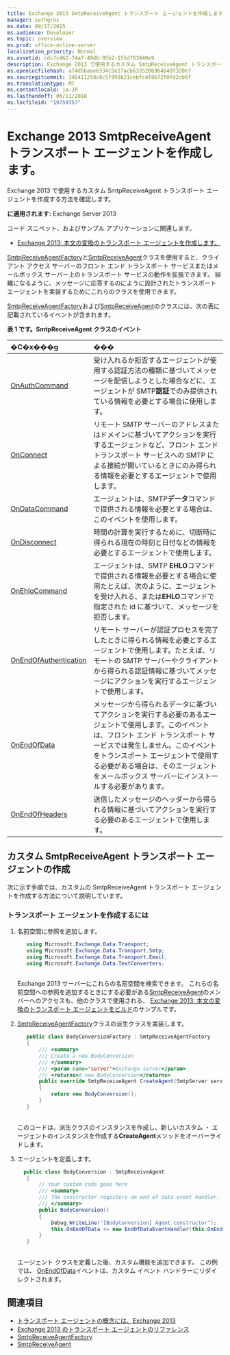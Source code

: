 ```yaml
---
title: Exchange 2013 SmtpReceiveAgent トランスポート エージェントを作成します。
manager: sethgros
ms.date: 09/17/2015
ms.audience: Developer
ms.topic: overview
ms.prod: office-online-server
localization_priority: Normal
ms.assetid: cdc7c462-74a7-49d6-95b2-155d783840e9
description: Exchange 2013 で使用するカスタム SmtpReceiveAgent トランスポート エージェントを作成する方法を確認します。
ms.openlocfilehash: a74d5baae6334c5e17acb6335206964b48f320e7
ms.sourcegitcommit: 34041125dc8c5f993b21cebfc4f8b72f0fd2cb6f
ms.translationtype: MT
ms.contentlocale: ja-JP
ms.lasthandoff: 06/11/2018
ms.locfileid: "19759357"
---
```

# <a name="create-an-smtpreceiveagent-transport-agent-for-exchange-2013"></a>Exchange 2013 SmtpReceiveAgent トランスポート エージェントを作成します。

Exchange 2013 で使用するカスタム SmtpReceiveAgent トランスポート エージェントを作成する方法を確認します。
  
**に適用されます:** Exchange Server 2013
  
コード スニペット、およびサンプル アプリケーションに関連します。

- [Exchange 2013: 本文の変換のトランスポート エージェントを作成します。](http://code.msdn.microsoft.com/Exchange/Exchange-2013-Build-a-body-ed36ecb0)
  
[SmtpReceiveAgentFactory](https://msdn.microsoft.com/library/Microsoft.Exchange.Data.Transport.Smtp.SmtpReceiveAgentFactory.aspx)と[SmtpReceiveAgent](https://msdn.microsoft.com/library/Microsoft.Exchange.Data.Transport.Smtp.SmtpReceiveAgent.aspx)クラスを使用すると、クライアント アクセス サーバーのフロント エンド トランスポート サービスまたはメールボックス サーバー上のトランスポート サービスの動作を拡張できます。 組織になるように、メッセージに応答するのにように設計されたトランスポート エージェントを実装するためにこれらのクラスを使用できます。 
  
[SmtpReceiveAgentFactory](https://msdn.microsoft.com/library/Microsoft.Exchange.Data.Transport.Smtp.SmtpReceiveAgentFactory.aspx)および[SmtpReceiveAgent](https://msdn.microsoft.com/library/Microsoft.Exchange.Data.Transport.Smtp.SmtpReceiveAgent.aspx)のクラスには、次の表に記載されているイベントが含まれます。 
  
**表 1 です。SmtpReceiveAgent クラスのイベント**

|**�C�x���g**|**���**|
|:-----|:-----|
|[OnAuthCommand](https://msdn.microsoft.com/library/Microsoft.Exchange.Data.Transport.Smtp.SmtpReceiveAgent.OnAuthCommand.aspx) <br/> |受け入れるか拒否するエージェントが使用する認証方法の種類に基づいてメッセージを配信しようとした場合などに、エージェントが SMTP**認証**でのみ提供されている情報を必要とする場合に使用します。  <br/> |
|[OnConnect](https://msdn.microsoft.com/library/Microsoft.Exchange.Data.Transport.Smtp.SmtpReceiveAgent.OnConnect.aspx) <br/> |リモート SMTP サーバーのアドレスまたはドメインに基づいてアクションを実行するエージェントなど、フロント エンド トランスポート サービスへの SMTP による接続が開いているときにのみ得られる情報を必要とするエージェントで使用します。  <br/> |
|[OnDataCommand](https://msdn.microsoft.com/library/Microsoft.Exchange.Data.Transport.Smtp.SmtpReceiveAgent.OnDataCommand.aspx) <br/> |エージェントは、SMTP**データ**コマンドで提供される情報を必要とする場合は、このイベントを使用します。  <br/> |
|[OnDisconnect](https://msdn.microsoft.com/library/Microsoft.Exchange.Data.Transport.Smtp.SmtpReceiveAgent.OnDisconnect.aspx) <br/> |時間の計算を実行するために、切断時に得られる現在の時刻と日付などの情報を必要とするエージェントで使用します。  <br/> |
|[OnEhloCommand](https://msdn.microsoft.com/library/Microsoft.Exchange.Data.Transport.Smtp.SmtpReceiveAgent.OnEhloCommand.aspx) <br/> |エージェントは、SMTP **EHLO**コマンドで提供される情報を必要とする場合に使用たとえば、次のように、エージェントを受け入れる、または**EHLO**コマンドで指定された id に基づいて、メッセージを拒否します。  <br/> |
|[OnEndOfAuthentication](https://msdn.microsoft.com/library/Microsoft.Exchange.Data.Transport.Smtp.SmtpReceiveAgent.OnEndOfAuthentication.aspx) <br/> |リモート サーバーが認証プロセスを完了したときに得られる情報を必要とするエージェントで使用します。たとえば、リモートの SMTP サーバーやクライアントから得られる認証情報に基づいてメッセージにアクションを実行するエージェントで使用します。  <br/> |
|[OnEndOfData](https://msdn.microsoft.com/library/Microsoft.Exchange.Data.Transport.Smtp.SmtpReceiveAgent.OnEndOfData.aspx) <br/> |メッセージから得られるデータに基づいてアクションを実行する必要のあるエージェントで使用します。このイベントは、フロント エンド トランスポート サービスでは発生しません。このイベントをトランスポート エージェントで使用する必要がある場合は、そのエージェントをメールボックス サーバーにインストールする必要があります。  <br/> |
|[OnEndOfHeaders](https://msdn.microsoft.com/library/Microsoft.Exchange.Data.Transport.Smtp.SmtpReceiveAgent.OnEndOfHeaders.aspx) <br/> |送信したメッセージのヘッダーから得られる情報に基づいてアクションを実行する必要のあるエージェントで使用します。  <br/> |
   
## <a name="creating-a-custom-smtpreceiveagent-transport-agent"></a>カスタム SmtpReceiveAgent トランスポート エージェントの作成

次に示す手順では、カスタムの SmtpReceiveAgent トランスポート エージェントを作成する方法について説明しています。  
  
### <a name="to-create-the-transport-agent"></a>トランスポート エージェントを作成するには

1. 名前空間に参照を追加します。
    
   ```cs
      using Microsoft.Exchange.Data.Transport;
      using Microsoft.Exchange.Data.Transport.Smtp;
      using Microsoft.Exchange.Data.Transport.Email;
      using Microsoft.Exchange.Data.TextConverters;
  
   ```

   Exchange 2013 サーバーにこれらの名前空間を検索できます。 これらの名前空間への参照を追加するときにする必要がある[SmtpReceiveAgent](https://msdn.microsoft.com/library/Microsoft.Exchange.Data.Transport.Smtp.SmtpReceiveAgent.aspx)のメンバーへのアクセスも、他のクラスで使用される、 [Exchange 2013: 本文の変換のトランスポート エージェントをビルド](http://code.msdn.microsoft.com/Exchange/Exchange-2013-Build-a-body-ed36ecb0)のサンプルです。 
    
2. [SmtpReceiveAgentFactory](https://msdn.microsoft.com/library/Microsoft.Exchange.Data.Transport.Smtp.SmtpReceiveAgentFactory.aspx)クラスの派生クラスを実装します。 
    
   ```cs
      public class BodyConversionFactory : SmtpReceiveAgentFactory
      {
          /// <summary>
          /// Create a new BodyConversion
          /// </summary>
          /// <param name="server">Exchange server</param>
          /// <returns>A new BodyConversion</returns>
          public override SmtpReceiveAgent CreateAgent(SmtpServer server)
          {
              return new BodyConversion();
          }
      }
  
   ```

   このコードは、派生クラスのインスタンスを作成し、新しいカスタム ・ エージェントのインスタンスを作成する**CreateAgent**メソッドをオーバーライドします。 
    
3. エージェントを定義します。
    
   ```cs
     public class BodyConversion : SmtpReceiveAgent
      {
          // Your custom code goes here
          /// <summary>
          /// The constructor registers an end of data event handler.
          /// </summary>
          public BodyConversion()
          {
              Debug.WriteLine("[BodyConversion] Agent constructor");
              this.OnEndOfData += new EndOfDataEventHandler(this.OnEndOfDataHandler);
          }
      }
  
   ```

   エージェント クラスを定義した後、カスタム機能を追加できます。 この例では、 [OnEndOfData](https://msdn.microsoft.com/library/Microsoft.Exchange.Data.Transport.Smtp.SmtpReceiveAgent.OnEndOfData.aspx)イベントは、カスタム イベント ハンドラーにリダイレクトされます。 
    
## <a name="see-also"></a>関連項目

- [トランスポート エージェントの概念には、Exchange 2013](transport-agent-concepts-in-exchange-2013.md)    
- [Exchange 2013 のトランスポート エージェントのリファレンス](transport-agent-reference-for-exchange-2013.md)    
- [SmtpReceiveAgentFactory](https://msdn.microsoft.com/library/Microsoft.Exchange.Data.Transport.Smtp.SmtpReceiveAgentFactory.aspx)    
- [SmtpReceiveAgent](https://msdn.microsoft.com/library/Microsoft.Exchange.Data.Transport.Smtp.SmtpReceiveAgent.aspx)
    

